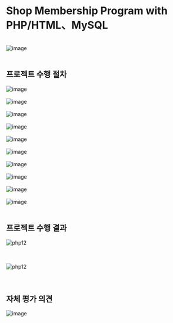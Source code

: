 # Shop Membership Program with PHP/HTML、MySQL
<br>
<img width="８00" alt="image" src="https://github.com/cysim506/ShopMembership/blob/main/php1.PNG">
<br>
<br>

## 프로젝트 수행 절차

<img width="８00" alt="image" src="https://github.com/cysim506/ShopMembership/blob/main/php2.PNG">
<br>
<br>
<img width="８00" alt="image" src="https://github.com/cysim506/ShopMembership/blob/main/php3.PNG">
<br>
<br>
<img width="８00" alt="image" src="https://github.com/cysim506/ShopMembership/blob/main/php4.PNG">
<br>
<br>
<img width="８00" alt="image" src="https://github.com/cysim506/ShopMembership/blob/main/php5.PNG">
<br>
<br>
<img width="８00" alt="image" src="https://github.com/cysim506/ShopMembership/blob/main/php6.PNG">
<br>
<br>
<img width="８00" alt="image" src="https://github.com/cysim506/ShopMembership/blob/main/php7.PNG">
<br>
<br>
<img width="８00" alt="image" src="https://github.com/cysim506/ShopMembership/blob/main/php8.PNG">
<br>
<br>
<img width="８00" alt="image" src="https://github.com/cysim506/ShopMembership/blob/main/php9.PNG">
<br>
<br>
<img width="８00" alt="image" src="https://github.com/cysim506/ShopMembership/blob/main/php10.PNG">
<br>
<br>
<img width="８00" alt="image" src="https://github.com/cysim506/ShopMembership/blob/main/php11.PNG">
<br>
<br>



## 프로젝트 수행 결과

![php12](https://github.com/cysim506/ShopMembership/blob/main/php12.gif)
<br>
<br>
<br>


![php12](https://github.com/cysim506/ShopMembership/blob/main/php13.gif)
<br>
<br>
<br>


## 자체 평가 의견

<img width="８00" alt="image" src="https://github.com/cysim506/ShopMembership/blob/main/php14.PNG">
